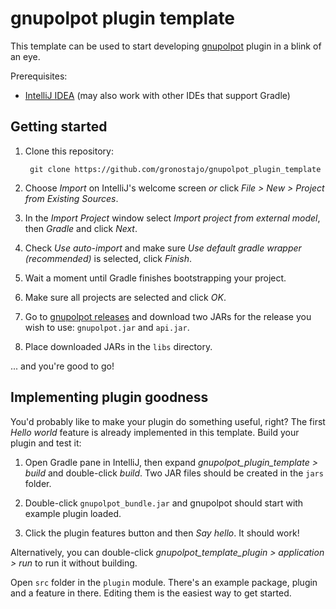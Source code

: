 # gnupolpot plugin template

This template can be used to start developing [gnupolpot](https://github.com/gronostajo/gnupolpot) plugin in a blink of an eye.

Prerequisites:

- [IntelliJ IDEA](https://www.jetbrains.com/idea/) (may also work with other IDEs that support Gradle)


## Getting started

1. Clone this repository:

        git clone https://github.com/gronostajo/gnupolpot_plugin_template

2. Choose *Import* on IntelliJ's welcome screen *or* click *File > New > Project from Existing Sources*.

3. In the *Import Project* window select *Import project from external model*, then *Gradle* and click *Next*.

4. Check *Use auto-import* and make sure *Use default gradle wrapper (recommended)* is selected, click *Finish*.

5. Wait a moment until Gradle finishes bootstrapping your project.

6. Make sure all projects are selected and click *OK*.

7. Go to [gnupolpot releases](https://github.com/gronostajo/gnupolpot/releases) and download two JARs for the release you wish to use: `gnupolpot.jar` and `api.jar`.

8. Place downloaded JARs in the `libs` directory.

... and you're good to go!


## Implementing plugin goodness

You'd probably like to make your plugin do something useful, right? The first *Hello world* feature is already implemented in this template. Build your plugin and test it:

1. Open Gradle pane in IntelliJ, then expand *gnupolpot_plugin_template > build* and double-click *build*. Two JAR files should be created in the `jars` folder.

2. Double-click `gnupolpot_bundle.jar` and gnupolpot should start with example plugin loaded.

3. Click the plugin features button and then *Say hello*. It should work!

Alternatively, you can double-click *gnupolpot_template_plugin > application > run* to run it without building.

Open `src` folder in the `plugin` module. There's an example package, plugin and a feature in there. Editing them is the easiest way to get started.

